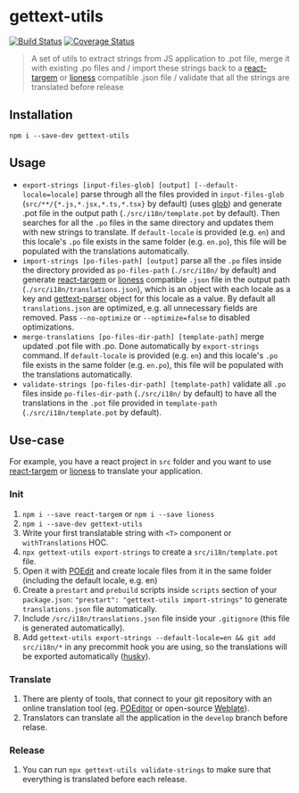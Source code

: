 # gettext-utils

[![Build Status](https://travis-ci.org/goooseman/gettext-utils.svg?branch=develop)](https://travis-ci.org/goooseman/gettext-utils)
[![Coverage Status](https://coveralls.io/repos/github/goooseman/gettext-utils/badge.svg?branch=develop)](https://coveralls.io/github/goooseman/gettext-utils?branch=develop)

> A set of utils to extract strings from JS application to .pot file, merge it with existing .po files and / import these strings back to a [react-targem](https://github.com/trucknet-io/react-targem) or [lioness](https://github.com/alexanderwallin/lioness) compatible .json file / validate that all the strings are translated before release

## Installation

`npm i --save-dev gettext-utils`

## Usage

- `export-strings [input-files-glob] [output] [--default-locale=locale]` parse through all the files provided in `input-files-glob` (`src/**/{*.js,*.jsx,*.ts,*.tsx}` by default) (uses [glob](https://www.npmjs.com/package/glob)) and generate .pot file in the output path (`./src/i18n/template.pot` by default). Then searches for all the `.po` files in the same directory and updates them with new strings to translate. If `default-locale` is provided (e.g. `en`) and this locale's `.po` file exists in the same folder (e.g. `en.po`), this file will be populated with the translations automatically.
- `import-strings [po-files-path] [output]` parse all the `.po` files inside the directory provided as `po-files-path` (`./src/i18n/` by default) and generate [react-targem](https://github.com/trucknet-io/react-targem) or [lioness](https://github.com/alexanderwallin/lioness) compatible `.json` file in the output path (`./src/i18n/translations.json`), which is an object with each locale as a key and [gettext-parser](https://www.npmjs.com/package/gettext-parser) object for this locale as a value. By default all `translations.json` are optimized, e.g. all unnecessary fields are removed. Pass `--no-optimize` or `--optimize=false` to disabled optimizations.
- `merge-translations [po-files-dir-path] [template-path]` merge updated .pot file with .po. Done automatically by `export-strings` command. If `default-locale` is provided (e.g. `en`) and this locale's `.po` file exists in the same folder (e.g. `en.po`), this file will be populated with the translations automatically.
- `validate-strings [po-files-dir-path] [template-path]` validate all `.po` files inside `po-files-dir-path` (`./src/i18n/` by default) to have all the translations in the `.pot` file provided in `template-path` (`./src/i18n/template.pot` by default).

## Use-case

For example, you have a react project in `src` folder and you want to use [react-targem](https://github.com/trucknet-io/react-targem) or [lioness](https://github.com/alexanderwallin/lioness) to translate your application.

### Init

1. `npm i --save react-targem` or `npm i --save lioness`
1. `npm i --save-dev gettext-utils`
1. Write your first translatable string with `<T>` component or `withTranslations` HOC.
1. `npx gettext-utils export-strings` to create a `src/i18n/template.pot` file.
1. Open it with [POEdit](https://poedit.net/) and create locale files from it in the same folder (including the default locale, e.g. en)
1. Create a `prestart` and `prebuild` scripts inside `scripts` section of your `package.json`: `"prestart": "gettext-utils import-strings"` to generate `translations.json` file automatically.
1. Include `/src/i18n/translations.json` file inside your `.gitignore` (this file is generated automatically).
1. Add `gettext-utils export-strings --default-locale=en && git add src/i18n/*` in any precommit hook you are using, so the translations will be exported automatically ([husky](https://www.npmjs.com/package/husky)).

### Translate

1. There are plenty of tools, that connect to your git repository with an online translation tool (eg. [POEditor](https://poeditor.com/) or open-source [Weblate](https://weblate.org/en/)).
1. Translators can translate all the application in the `develop` branch before relase.

### Release

1. You can run `npx gettext-utils validate-strings` to make sure that everything is translated before each release.
